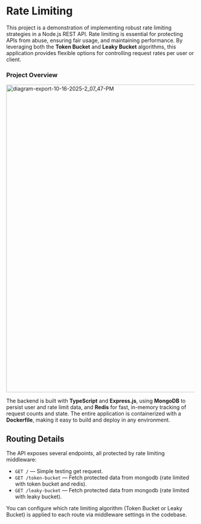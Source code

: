 # Rate Limiting

This project is a demonstration of implementing robust rate limiting strategies in a Node.js REST API. Rate limiting is essential for protecting APIs from abuse, ensuring fair usage, and maintaining performance. By leveraging both the **Token Bucket** and **Leaky Bucket** algorithms, this application provides flexible options for controlling request rates per user or client.

### Project Overview

<img width="1463" height="822" alt="diagram-export-10-16-2025-2_07_47-PM" src="https://github.com/user-attachments/assets/721a4ae8-435c-4342-a3f1-a28db7e2c148" />


The backend is built with **TypeScript** and **Express.js**, using **MongoDB** to persist user and rate limit data, and **Redis** for fast, in-memory tracking of request counts and state. The entire application is containerized with a **Dockerfile**, making it easy to build and deploy in any environment.

## Routing Details

The API exposes several endpoints, all protected by rate limiting middleware:

- `GET /` — Simple testing get request.
- `GET /token-bucket` — Fetch protected data from mongodb (rate limited with token bucket and redis).
- `GET /leaky-bucket` — Fetch protected data from mongodb (rate limited with leaky bucket).

You can configure which rate limiting algorithm (Token Bucket or Leaky Bucket) is applied to each route via middleware settings in the codebase.
